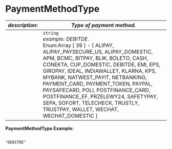 
# PaymentMethodType

| *description*:   | *Type of payment method.*|
|----|----|
|    |  ``` string ```  <br/> *example: DEBITDE*.  <br/> Enum:Array [ 39 ] - [ ALIPAY, ALIPAY_PAYSECURE_US, ALIPAY_DOMESTIC, APM, BCMC, BITPAY, BLIK, BOLETO, CASH, CONEKTA, CUP_DOMESTIC, DEBITDE, EMI, EPS, GIROPAY, IDEAL, INDIAWALLET, KLARNA, KPS, MYBANK, NATWEST_PAYIT, NETBANKING, PAYMENT_CARD, PAYMENT_TOKEN, PAYPAL, PAYSAFECARD, POLI, POSTFINANCE_CARD, POSTFINANCE_EF, PRZELEWY24, SAFETYPAY, SEPA, SOFORT, TELECHECK, TRUSTLY, TRUSTPAY, WALLET, WECHAT, WECHAT_DOMESTIC ]|

**PaymentMethodType Example:**

```{r}

"DEBITDE"

```
